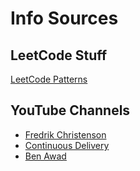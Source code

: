 # Info Sources
## LeetCode Stuff
[LeetCode Patterns](https://seanprashad.com/leetcode-patterns/)
## YouTube Channels
* [Fredrik Christenson](https://www.youtube.com/c/FredrikChristenson/videos)
* [Continuous Delivery](https://www.youtube.com/c/ContinuousDelivery/videos)
* [Ben Awad](https://www.youtube.com/c/BenAwad97/videos)